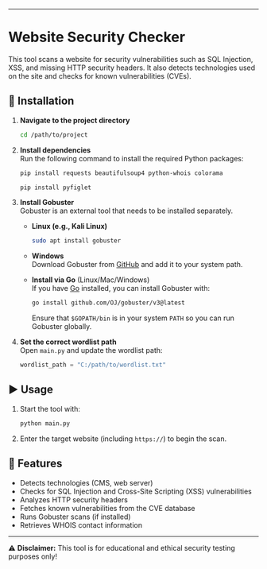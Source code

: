 

---

# Website Security Checker  

This tool scans a website for security vulnerabilities such as SQL Injection, XSS, and missing HTTP security headers. It also detects technologies used on the site and checks for known vulnerabilities (CVEs).  

## 🚀 Installation  

1. **Navigate to the project directory**  
   ```bash
   cd /path/to/project
   ```

2. **Install dependencies**  
   Run the following command to install the required Python packages:  
   ```bash
   pip install requests beautifulsoup4 python-whois colorama
   ```
   ```bash
   pip install pyfiglet
   ```

3. **Install Gobuster**  
   Gobuster is an external tool that needs to be installed separately.  

   - **Linux (e.g., Kali Linux)**  
     ```bash
     sudo apt install gobuster
     ```
   - **Windows**  
     Download Gobuster from [GitHub](https://github.com/OJ/gobuster) and add it to your system path.
     
   - **Install via Go** (Linux/Mac/Windows)  
     If you have [Go]((https://go.dev/dl/)) installed, you can install Gobuster with:  
     ```bash
     go install github.com/OJ/gobuster/v3@latest
     ```  
     Ensure that `$GOPATH/bin` is in your system `PATH` so you can run Gobuster globally.  

4. **Set the correct wordlist path**  
   Open `main.py` and update the wordlist path:  
   ```python
   wordlist_path = "C:/path/to/wordlist.txt"
   ```

## ▶️ Usage  

1. Start the tool with:  
   ```bash
   python main.py
   ```
2. Enter the target website (including `https://`) to begin the scan.  

## 📌 Features  

- Detects technologies (CMS, web server)  
- Checks for SQL Injection and Cross-Site Scripting (XSS) vulnerabilities  
- Analyzes HTTP security headers  
- Fetches known vulnerabilities from the CVE database  
- Runs Gobuster scans (if installed)  
- Retrieves WHOIS contact information  

---

⚠ **Disclaimer:** This tool is for educational and ethical security testing purposes only!
